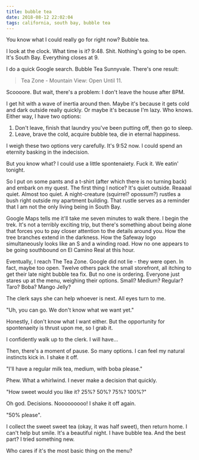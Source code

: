 ```yaml
---
title: bubble tea 
date: 2018-08-12 22:02:04
tags: california, south bay, bubble tea
---
```


You know what I could really go for right now? Bubble tea.

I look at the clock. What time is it? 9:48. Shit. Nothing's going to be open.
It's South Bay. Everything closes at 9.

I do a quick Google search. Bubble Tea Sunnyvale. There's one result: 

>Tea Zone - Mountain View: Open Until 11.

Scoooore. But wait, there's a problem: I don't leave the house after 8PM.

I get hit with a wave of inertia around then. Maybe it's because it gets cold
and dark outside really quickly. Or maybe it's because I'm lazy. Who knows.
Either way, I have two options: 

1. Don't leave, finish that laundry you've been putting off, then go to sleep.
2. Leave, brave the cold, acquire bubble tea, die in eternal happiness.

I weigh these two options very carefully. It's 9:52 now. I could spend an
eternity basking in the indecision. 

But you know what? I could use a little spontenaiety. Fuck it. We eatin'
tonight.

So I put on some pants and a t-shirt (after which there is no turning back) and
embark on my quest. The first thing I notice? It's quiet outside. Reaaaal
quiet. Almost too quiet. A night-creature (squirrel? opossum?) rustles a bush
right outside my apartment building. That rustle serves as a reminder that I 
am not the only living being in South Bay.

Google Maps tells me it'll take me seven minutes to walk there. I begin the
trek. It's not a terribly exciting trip, but there's something about being
alone that forces you to pay closer attention to the details around you.
How the tree branches extend in the darkness. How the Safeway logo
simultaneously looks like an S and a winding road. How no one appears to be going
southbound on El Camino Real at this hour.

Eventually, I reach The Tea Zone. Google did not lie - they were open. In fact,
maybe too open. Twelve others pack the small storefront, all itching to get
their late night bubble tea fix. But no one is ordering. Everyone just stares
up at the menu, weighing their options. Small? Medium? Regular? Taro? Boba?
Mango Jelly?

The clerk says she can help whoever is next. All eyes turn to me.

"Uh, you can go. We don't know what we want yet."

Honestly, I don't know what I want either. But the opportunity for spontenaeity
is thrust upon me, so I grab it.

I confidently walk up to the clerk. I will have...

Then, there's a moment of pause. So many options. I can feel my
natural instincts kick in. I shake it off.

"I'll have a regular milk tea, medium, with boba please." 

Phew. What a whirlwind. I never make a decision that quickly. 

"How sweet would you like it? 25%? 50%? 75%? 100%?"

Oh god. Decisions. Nooooooooo! I shake it off again.

"50% please".

I collect the sweet sweet tea (okay, it was half sweet), then return home.
I can't help but smile. It's a beautiful night. I have bubble tea. And
the best part? I tried something new.

Who cares if it's the most basic thing on the menu?
